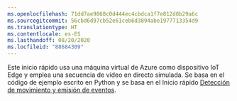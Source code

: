 ```yaml
---
ms.openlocfilehash: 71dd7ae9868c0d444ec4cbdca1f7e812d8b29a6c
ms.sourcegitcommit: 56cbd6d97cb52e61ceb6d3894abe1977713354d9
ms.translationtype: HT
ms.contentlocale: es-ES
ms.lasthandoff: 08/20/2020
ms.locfileid: "88684309"
---
```

Este inicio rápido usa una máquina virtual de Azure como dispositivo IoT Edge y emplea una secuencia de vídeo en directo simulada. Se basa en el código de ejemplo escrito en Python y se basa en el Inicio rápido [Detección de movimiento y emisión de eventos](../../../detect-motion-emit-events-quickstart.md).
